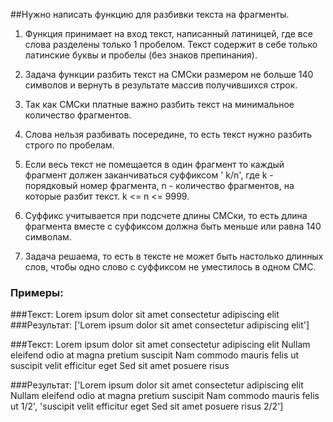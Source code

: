 ##Нужно написать функцию для разбивки текста на фрагменты.

1. Функция принимает на вход текст, написанный латиницей, где все слова
   разделены только 1 пробелом. Текст содержит в себе только латинские буквы и
   пробелы (без знаков препинания).
   
2. Задача функции разбить текст на СМСки размером не больше 140 символов и
   вернуть в результате массив получившихся строк.
   
3. Так как СМСки платные важно разбить текст на минимальное количество
   фрагментов.
   
4. Слова нельзя разбивать посередине, то есть текст нужно разбить строго по
   пробелам.
   
5. Если весь текст не помещается в один фрагмент то каждый фрагмент должен
   заканчиваться суффиксом ' k/n', где k - порядковый номер фрагмента, n -
   количество фрагментов, на которые разбит текст. k <= n <= 9999.
   
6. Суффикс учитывается при подсчете длины СМСки, то есть длина фрагмента
   вместе с суффиксом должна быть меньше или равна 140 символам.
   
7. Задача решаема, то есть в тексте не может быть настолько длинных слов, чтобы
   одно слово с суффиксом не уместилось в одном СМС.
   
### Примеры:
   
###Текст:
   Lorem ipsum dolor sit amet consectetur adipiscing elit
###Результат:
   ['Lorem ipsum dolor sit amet consectetur adipiscing elit']
   
###Текст:
   Lorem ipsum dolor sit amet consectetur adipiscing elit Nullam eleifend odio at
   magna pretium suscipit Nam commodo mauris felis ut suscipit velit efficitur eget
   Sed sit amet posuere risus
   
###Результат:
   ['Lorem ipsum dolor sit amet consectetur adipiscing elit Nullam eleifend odio at
   magna pretium suscipit Nam commodo mauris felis ut 1/2', 'suscipit velit
   efficitur eget Sed sit amet posuere risus 2/2']
